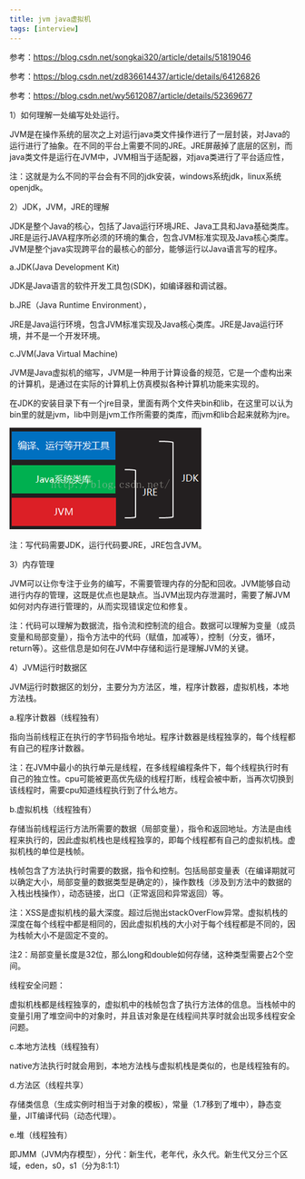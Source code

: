 ```yaml
---
title: jvm java虚拟机
tags: [interview]
---
```


参考：https://blog.csdn.net/songkai320/article/details/51819046

参考：https://blog.csdn.net/zd836614437/article/details/64126826

参考：https://blog.csdn.net/wy5612087/article/details/52369677

1）如何理解一处编写处处运行。

JVM是在操作系统的层次之上对运行java类文件操作进行了一层封装，对Java的运行进行了抽象。在不同的平台上需要不同的JRE。JRE屏蔽掉了底层的区别，而java类文件是运行在JVM中，JVM相当于适配器，对java类进行了平台适应性，

注：这就是为么不同的平台会有不同的jdk安装，windows系统jdk，linux系统openjdk。

2）JDK，JVM，JRE的理解

JDK是整个Java的核心，包括了Java运行环境JRE、Java工具和Java基础类库。JRE是运行JAVA程序所必须的环境的集合，包含JVM标准实现及Java核心类库。JVM是整个java实现跨平台的最核心的部分，能够运行以Java语言写的程序。

a.JDK(Java Development Kit) 

JDK是Java语言的软件开发工具包(SDK)，如编译器和调试器。

b.JRE（Java Runtime Environment），

JRE是Java运行环境，包含JVM标准实现及Java核心类库。JRE是Java运行环境，并不是一个开发环境。

c.JVM(Java Virtual Machine)

JVM是Java虚拟机的缩写，JVM是一种用于计算设备的规范，它是一个虚构出来的计算机，是通过在实际的计算机上仿真模拟各种计算机功能来实现的。

在JDK的安装目录下有一个jre目录，里面有两个文件夹bin和lib，在这里可以认为bin里的就是jvm，lib中则是jvm工作所需要的类库，而jvm和lib合起来就称为jre。

![](/images/java_basic/interview/jvm/jdk-jre-jvm.png)

注：写代码需要JDK，运行代码要JRE，JRE包含JVM。

3）内存管理

JVM可以让你专注于业务的编写，不需要管理内存的分配和回收。JVM能够自动进行内存的管理，这既是优点也是缺点。当JVM出现内存泄漏时，需要了解JVM如何对内存进行管理的，从而实现错误定位和修复。

注：代码可以理解为数据流，指令流和控制流的组合。数据可以理解为变量（成员变量和局部变量），指令方法中的代码（赋值，加减等），控制（分支，循环，return等）。这些信息是如何在JVM中存储和运行是理解JVM的关键。

4）JVM运行时数据区

JVM运行时数据区的划分，主要分为方法区，堆，程序计数器，虚拟机栈，本地方法栈。

a.程序计数器（线程独有）

指向当前线程正在执行的字节码指令地址。程序计数器是线程独享的，每个线程都有自己的程序计数器。

注：在JVM中最小的执行单元是线程，在多线程编程条件下，每个线程执行时有自己的独立性。cpu可能被更高优先级的线程打断，线程会被中断，当再次切换到该线程时，需要cpu知道线程执行到了什么地方。

b.虚拟机栈（线程独有）

存储当前线程运行方法所需要的数据（局部变量），指令和返回地址。方法是由线程来执行的，因此虚拟机栈也是线程独享的，即每个线程都有自己的虚拟机栈。虚拟机栈的单位是栈帧。

栈帧包含了方法执行时需要的数据，指令和控制。包括局部变量表（在编译期就可以确定大小，局部变量的数据类型是确定的），操作数栈（涉及到方法中的数据的入栈出栈操作），动态链接，出口（正常返回和异常返回）等。

注：XSS是虚拟机栈的最大深度。超过后抛出stackOverFlow异常。虚拟机栈的深度在每个线程中都是相同的，因此虚拟机栈的大小对于每个线程都是不同的，因为栈帧大小不是固定不变的。

注2：局部变量长度是32位，那么long和double如何存储，这种类型需要占2个空间。

线程安全问题：

虚拟机栈都是线程独享的，虚拟机中的栈帧包含了执行方法体的信息。当栈帧中的变量引用了堆空间中的对象时，并且该对象是在线程间共享时就会出现多线程安全问题。

c.本地方法栈（线程独有）

native方法执行时就会用到，本地方法栈与虚拟机栈是类似的，也是线程独有的。

d.方法区（线程共享）

存储类信息（生成实例时相当于对象的模板），常量（1.7移到了堆中），静态变量，JIT编译代码（动态代理）。

e.堆（线程独有）

即JMM（JVM内存模型），分代：新生代，老年代，永久代。新生代又分三个区域，eden，s0，s1（分为8:1:1）



